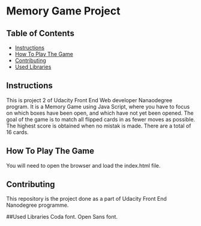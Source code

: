 # Memory Game Project<!DOCTYPE html>


## Table of Contents

* [Instructions](#instructions)
* [How To Play The Game](#HowToPlayTheGame)
* [Contributing](#contributing)
* [Used Libraries](#UsedLibraries)



## Instructions
This is project 2 of Udacity Front End Web developer Nanaodegree program. It is a Memory Game using Java Script, where you have to focus on which boxes have been open, and which have not yet been opened. The goal of the game is to match all flipped cards in as fewer moves as possible. The highest score is obtained when no mistak is made. There are a total of 16 cards.

## How To Play The Game
You will need to open the browser and load the index.html file.

## Contributing
This repository is the project done as a part of Udacity Front End Nanodegree programme.

##Used Libraries
Coda font.
Open Sans font.
